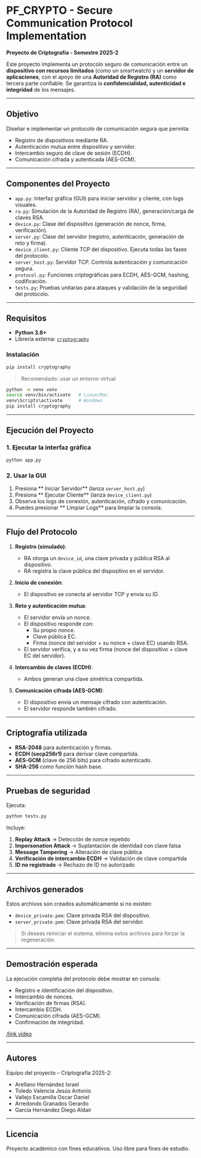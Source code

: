 # PF_CRYPTO - Secure Communication Protocol Implementation

**Proyecto de Criptografía - Semestre 2025-2**

Este proyecto implementa un protocolo seguro de comunicación entre un **dispositivo con recursos limitados** (como un smartwatch) y un **servidor de aplicaciones**, con el apoyo de una **Autoridad de Registro (RA)** como tercera parte confiable. Se garantiza la **confidencialidad, autenticidad e integridad** de los mensajes.

---

##  Objetivo

Diseñar e implementar un protocolo de comunicación segura que permita:

- Registro de dispositivos mediante RA.
- Autenticación mutua entre dispositivo y servidor.
- Intercambio seguro de clave de sesión (ECDH).
- Comunicación cifrada y autenticada (AES-GCM).

---

##  Componentes del Proyecto

- `app.py`: Interfaz gráfica (GUI) para iniciar servidor y cliente, con logs visuales.
- `ra.py`: Simulación de la Autoridad de Registro (RA), generación/carga de claves RSA.
- `device.py`: Clase del dispositivo (generación de nonce, firma, verificación).
- `server.py`: Clase del servidor (registro, autenticación, generación de reto y firma).
- `device_client.py`: Cliente TCP del dispositivo. Ejecuta todas las fases del protocolo.
- `server_host.py`: Servidor TCP. Controla autenticación y comunicación segura.
- `protocol.py`: Funciones criptográficas para ECDH, AES-GCM, hashing, codificación.
- `tests.py`: Pruebas unitarias para ataques y validación de la seguridad del protocolo.

---

##  Requisitos

- **Python 3.8+**
- Librería externa: [`cryptography`](https://pypi.org/project/cryptography/)

### Instalación

```bash
pip install cryptography
```

>Recomendado: usar un entorno virtual

```bash
python -m venv venv
source venv/bin/activate   # Linux/Mac
venv\Scripts\activate      # Windows
pip install cryptography
```

---

## Ejecución del Proyecto

### 1. Ejecutar la interfaz gráfica

```bash
python app.py
```

### 2. Usar la GUI

1. Presiona ** Iniciar Servidor** (lanza `server_host.py`)
2. Presiona ** Ejecutar Cliente** (lanza `device_client.py`)
3. Observa los logs de conexión, autenticación, cifrado y comunicación.
4. Puedes presionar ** Limpiar Logs** para limpiar la consola.

---

##  Flujo del Protocolo

1. **Registro (simulado)**:
   - RA otorga un `device_id`, una clave privada y pública RSA al dispositivo.
   - RA registra la clave pública del dispositivo en el servidor.

2. **Inicio de conexión**:
   - El dispositivo se conecta al servidor TCP y envía su ID.

3. **Reto y autenticación mutua**:
   - El servidor envía un nonce.
   - El dispositivo responde con:
     - Su propio nonce.
     - Clave pública EC.
     - Firma (nonce del servidor + su nonce + clave EC) usando RSA.
   - El servidor verifica, y a su vez firma (nonce del dispositivo + clave EC del servidor).

4. **Intercambio de claves (ECDH)**:
   - Ambos generan una clave simétrica compartida.

5. **Comunicación cifrada (AES-GCM)**:
   - El dispositivo envía un mensaje cifrado con autenticación.
   - El servidor responde también cifrado.

---

##  Criptografía utilizada

-  **RSA-2048** para autenticación y firmas.
-  **ECDH (secp256r1)** para derivar clave compartida.
-  **AES-GCM** (clave de 256 bits) para cifrado autenticado.
-  **SHA-256** como función hash base.

---

##  Pruebas de seguridad

Ejecuta:

```bash
python tests.py
```

Incluye:

1. **Replay Attack** → Detección de nonce repetido
2. **Impersonation Attack** → Suplantación de identidad con clave falsa
3. **Message Tampering** → Alteración de clave pública
4. **Verificación de intercambio ECDH** → Validación de clave compartida
5. **ID no registrado** → Rechazo de ID no autorizado

---

##  Archivos generados

Estos archivos son creados automáticamente si no existen:

- `device_private.pem`: Clave privada RSA del dispositivo.
- `server_private.pem`: Clave privada RSA del servidor.

> Si deseas reiniciar el sistema, elimina estos archivos para forzar la regeneración.

---

##  Demostración esperada

La ejecución completa del protocolo debe mostrar en consola:

- Registro e identificación del dispositivo.
- Intercambio de nonces.
- Verificación de firmas (RSA).
- Intercambio ECDH.
- Comunicación cifrada (AES-GCM).
- Confirmación de integridad.

[/link video](https://drive.google.com/file/d/1WzIFClexWa6vm-0QgSn2s6_-kGwKwxuk/view?usp=sharing)

---

##  Autores

Equipo del proyecto – Criptografía 2025-2:

- Arellano Hernández Israel
- Toledo Valencia Jesús Antonio  
- Vallejo Escamilla Oscar Daniel  
- Arredondo Granados Gerardo  
- García Hernández Diego Aldair  

---

##  Licencia

Proyecto académico con fines educativos. Uso libre para fines de estudio.

